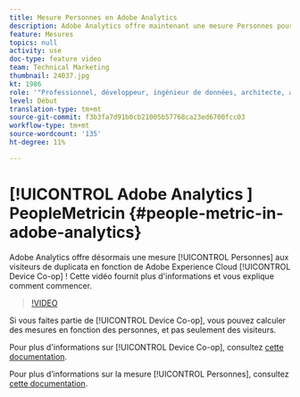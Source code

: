 ```yaml
---
title: Mesure Personnes en Adobe Analytics
description: Adobe Analytics offre maintenant une mesure Personnes pour annuler le duplicata des visiteurs en fonction de Adobe Experience Cloud Device Co-op ! Cette vidéo fournit plus d'informations et vous explique comment commencer.
feature: Mesures
topics: null
activity: use
doc-type: feature video
team: Technical Marketing
thumbnail: 24037.jpg
kt: 1986
role: '"Professionnel, développeur, ingénieur de données, architecte, architecte de données, administrateur, responsable"'
level: Début
translation-type: tm+mt
source-git-commit: f3b3fa7d91b0cb21005b57768ca23ed6700fcc03
workflow-type: tm+mt
source-wordcount: '135'
ht-degree: 11%

---
```



# [!UICONTROL Adobe Analytics ]  PeopleMetricin  {#people-metric-in-adobe-analytics}

Adobe Analytics offre désormais une mesure [!UICONTROL Personnes] aux visiteurs de duplicata en fonction de Adobe Experience Cloud [!UICONTROL Device Co-op] ! Cette vidéo fournit plus d&#39;informations et vous explique comment commencer.

>[!VIDEO](https://video.tv.adobe.com/v/24037/?quality=12)

Si vous faites partie de [!UICONTROL Device Co-op], vous pouvez calculer des mesures en fonction des personnes, et pas seulement des visiteurs.

Pour plus d&#39;informations sur [!UICONTROL Device Co-op], consultez [cette documentation](https://marketing.adobe.com/resources/help/fr_FR/mcdc/).

Pour plus d’informations sur la mesure [!UICONTROL Personnes], consultez [cette documentation](https://marketing.adobe.com/resources/help/fr_FR/mcdc/mcdc-people.html).
